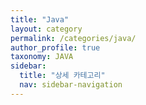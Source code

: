 ```yaml
---
title: "Java"
layout: category
permalink: /categories/java/
author_profile: true
taxonomy: JAVA
sidebar:
  title: "상세 카테고리"
  nav: sidebar-navigation
---
```

